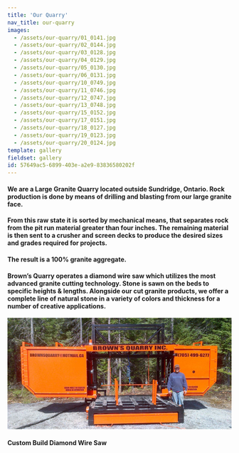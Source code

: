 ```yaml
---
title: 'Our Quarry'
nav_title: our-quarry
images:
  - /assets/our-quarry/01_0141.jpg
  - /assets/our-quarry/02_0144.jpg
  - /assets/our-quarry/03_0128.jpg
  - /assets/our-quarry/04_0129.jpg
  - /assets/our-quarry/05_0130.jpg
  - /assets/our-quarry/06_0131.jpg
  - /assets/our-quarry/10_0749.jpg
  - /assets/our-quarry/11_0746.jpg
  - /assets/our-quarry/12_0747.jpg
  - /assets/our-quarry/13_0748.jpg
  - /assets/our-quarry/15_0152.jpg
  - /assets/our-quarry/17_0151.jpg
  - /assets/our-quarry/18_0127.jpg
  - /assets/our-quarry/19_0123.jpg
  - /assets/our-quarry/20_0124.jpg
template: gallery
fieldset: gallery
id: 57649ac5-6899-403e-a2e9-83836580202f
---
```

<h4>We are a Large Granite Quarry located outside Sundridge, Ontario. Rock production is done by means of drilling and blasting from our large granite face.</h4>
<h4>From this raw state it is sorted by mechanical means, that separates rock from the pit run material greater than four inches. The remaining material is then sent to a crusher and screen decks to produce the desired sizes and grades required for projects.</h4>
<h4>The result is a 100% granite aggregate.</h4>
<h4>Brown&#8217;s Quarry operates a diamond wire saw which utilizes the most advanced granite cutting technology. Stone is sawn on the beds to specific heights &amp; lengths. Alongside our cut granite products, we offer a complete line of natural stone in a variety of colors and thickness for a number of creative applications.</h4>
<div><a href="/assets/wire_saw_656x325_00240.jpg"><img src="/assets/wire_saw_656x325_00240.jpg" /></a><h4>Custom Build Diamond Wire Saw</h4></div>
